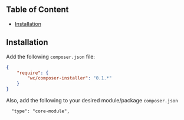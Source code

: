 ## Table of Content

* [Installation](#installation)

## Installation

Add the following `composer.json` file:

```json
{
    "require": {
        "wc/composer-installer": "0.1.*"
    }
}
```

Also, add the following to your desired module/package `composer.json`

```
  "type": "core-module",

```